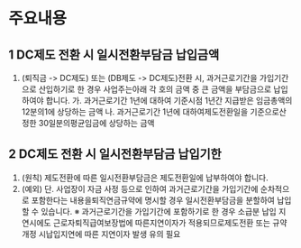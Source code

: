 # 주요내용
## 1 DC제도 전환 시 일시전환부담금 납입금액
1. (퇴직금 -> DC제도) 또는 (DB제도 -> DC제도)전환 시, 과거근로기간을 가입기간으로 산입하기로 한 경우
사업주는아래 각 호의 금액 중 큰 금액을 부담금으로 납입하여야 합니다.
가. 과거근로기간 1년에 대하여 기준시점 1년간 지급받은 임금총액의 12분의1에 상당하는 금액
나. 과거근로기간 1년에 대하여제도전환일을 기준으로산정한 30일분의평균임금에 상당하는 금액
## 2 DC제도 전환 시 일시전환부담금 납입기한
1. (원칙)
제도전환에 따른 일시전환부담금은 제도전환일에 납부하여야 합니다.
2. (예외)
단. 사업장이 자금 사정 등으로 인하여 과거근로기간을 가입기간에 순차적으로 포함한다는 내용을퇴직연금규약에 명시할 경우 일시전환부담금을 분할하여 납입할 수 있습니다.
※ 과거근로기간을 가입기간에 포함하기로 한 경우 소급분 납입 지연시에도 근로자퇴직급여보장법에 따른지연이자가 적용되므로제도전환 또는 규약개정 시납입지연에 따른 지연이자 발생 유의 필요
